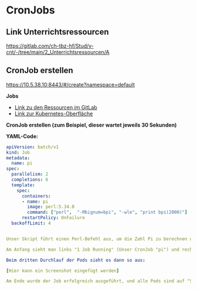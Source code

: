# CronJobs
## Link Unterrichtsressourcen

https://gitlab.com/ch-tbz-hf/Stud/v-cnt/-/tree/main/2_Unterrichtsressourcen/A

## CronJob erstellen

https://10.5.38.10:8443/#/create?namespace=default


**Jobs**

- [Link zu den Ressourcen im GitLab](https://gitlab.com/ch-tbz-hf/Stud/v-cnt/-/tree/main/2_Unterrichtsressourcen/A)
- [Link zur Kubernetes-Oberfläche](https://10.5.38.10:8443/#/create?namespace=default)

**CronJob erstellen (zum Beispiel, dieser wartet jeweils 30 Sekunden)**

**YAML-Code:**

```yaml
apiVersion: batch/v1
kind: Job
metadata:
  name: pi
spec:
  parallelism: 2
  completions: 6
  template:
    spec:
      containers:
      - name: pi
        image: perl:5.34.0
        command: ["perl",  "-Mbignum=bpi", "-wle", "print bpi(2000)"]
      restartPolicy: OnFailure
  backoffLimit: 4


Unser Skript führt einen Perl-Befehl aus, um die Zahl Pi zu berechnen und den Wert dann auszugeben. Nach dem Job wartet er 30 Sekunden, bevor der Job gestartet wird. Insgesamt werden 6 Pods erstellt, wobei jeweils 2 parallel laufen.

Am Anfang sieht man links "1 Job Running" (Unser CronJob "pi") und rechts "Running 2" (Momentan).

Beim dritten Durchlauf der Pods sieht es dann so aus:

[Hier kann ein Screenshot eingefügt werden]

Am Ende wurde der Job erfolgreich ausgeführt, und alle Pods sind auf "Succeeded" gesetzt.